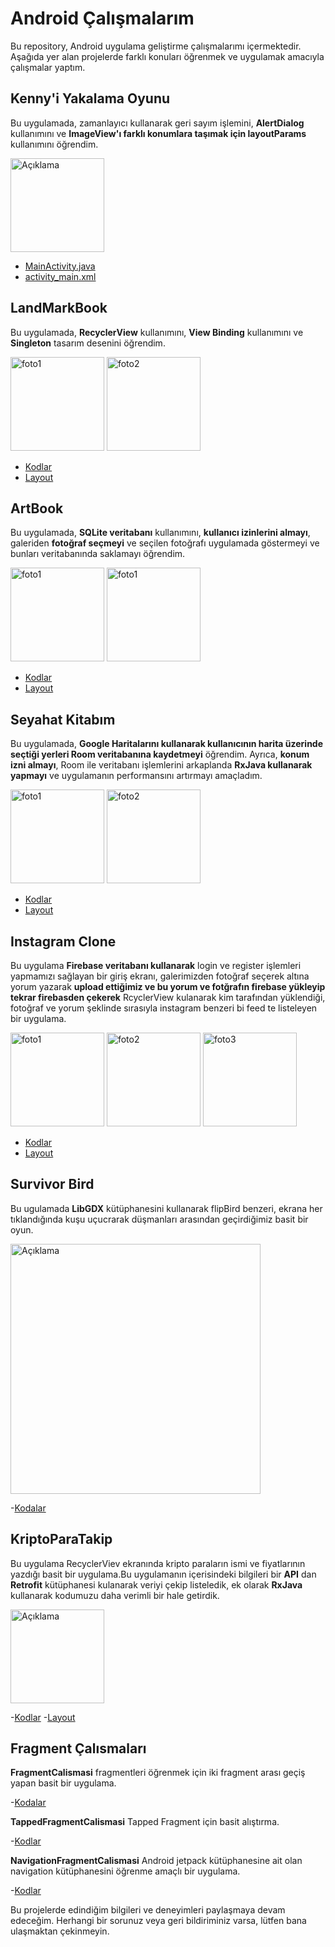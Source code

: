 # Android Çalışmalarım

Bu repository, Android uygulama geliştirme çalışmalarımı içermektedir. Aşağıda yer alan projelerde farklı konuları öğrenmek ve uygulamak amacıyla çalışmalar yaptım.

## Kenny'i Yakalama Oyunu

Bu uygulamada, zamanlayıcı kullanarak geri sayım işlemini, **AlertDialog** kullanımını ve **ImageView'ı farklı konumlara taşımak için layoutParams** kullanımını öğrendim.

<img src="https://github.com/enesaks/AndroidCalismalarim/blob/main/KennyiYakalamaOyunu/UygulamaGoruntusu.png" alt="Açıklama" width="150">

- [MainActivity.java](https://github.com/enesaks/AndroidCalismalarim/blob/main/KennyiYakalamaOyunu/app/src/main/java/com/example/keniyiyakalamaoyunu/MainActivity.java)
- [activity_main.xml](https://github.com/enesaks/AndroidCalismalarim/blob/main/KennyiYakalamaOyunu/app/src/main/res/layout/activity_main.xml)

## LandMarkBook

Bu uygulamada, **RecyclerView** kullanımını, **View Binding** kullanımını ve **Singleton** tasarım desenini öğrendim.

<p >
  <img src="https://github.com/enesaks/AndroidCalismalarim/blob/main/LandMarkBook/EkranGoruntusu1.png" alt="foto1" width="150" />
  <img src="https://github.com/enesaks/AndroidCalismalarim/blob/main/LandMarkBook/EkranGoruntusu2.png" alt="foto2" width="150" />
</p>

- [Kodlar](https://github.com/enesaks/AndroidCalismalarim/tree/main/LandMarkBook/app/src/main/java/com/example/landmarkbook)
- [Layout](https://github.com/enesaks/AndroidCalismalarim/tree/main/LandMarkBook/app/src/main/res/layout)

## ArtBook

Bu uygulamada, **SQLite veritabanı** kullanımını, **kullanıcı izinlerini almayı**, galeriden **fotoğraf seçmeyi** ve seçilen fotoğrafı uygulamada göstermeyi ve bunları veritabanında saklamayı öğrendim.

<p >
  <img src="https://github.com/enesaks/AndroidCalismalarim/blob/main/ArtBook/UygulamaGoruntusu1.png" alt="foto1" width="150" />
  <img src="https://github.com/enesaks/AndroidCalismalarim/blob/main/ArtBook/UygulamaGoruntusu2.png" alt="foto1" width="150" />
</p>


- [Kodlar](https://github.com/enesaks/AndroidCalismalarim/tree/main/ArtBook/app/src/main/java/com/example/artbook)
- [Layout](https://github.com/enesaks/AndroidCalismalarim/tree/main/ArtBook/app/src/main/res/layout)

## Seyahat Kitabım

Bu uygulamada, **Google Haritalarını kullanarak kullanıcının harita üzerinde seçtiği yerleri Room veritabanına kaydetmeyi** öğrendim. Ayrıca, **konum izni almayı**, Room ile veritabanı işlemlerini arkaplanda **RxJava kullanarak yapmayı** ve uygulamanın performansını artırmayı amaçladım.

<p>
  <img src="https://github.com/enesaks/AndroidCalismalarim/blob/main/SeyahatKitapim/UygulamaGoruntusu2.png" alt="foto1" width="150" />
  <img src="https://github.com/enesaks/AndroidCalismalarim/blob/main/SeyahatKitapim/UygulamaGoruntusu.png" alt="foto2" width="150" />
</p>


- [Kodlar](https://github.com/enesaks/AndroidCalismalarim/tree/main/SeyahatKitapim/app/src/main/java/com/example/seyahatkitapim)
- [Layout](https://github.com/enesaks/AndroidCalismalarim/tree/main/SeyahatKitapim/app/src/main/res/layout)

## Instagram Clone

Bu uygulama **Firebase veritabanı kullanarak** login ve register işlemleri yapmamızı sağlayan bir giriş ekranı, galerimizden fotoğraf seçerek altına yorum yazarak **upload ettiğimiz ve bu yorum ve fotğrafın firebase yükleyip tekrar firebasden çekerek** RcyclerView kulanarak kim tarafından yüklendiği, fotoğraf ve yorum şeklinde sırasıyla instagram benzeri bi feed te listeleyen bir uygulama.

<p>
  <img src="https://github.com/enesaks/AndroidCalismalarim/blob/main/InstagramClone/UygulamaGoruntusu.png" alt="foto1" width="150" />
  <img src="https://github.com/enesaks/AndroidCalismalarim/blob/main/InstagramClone/UygulamaGoruntusu2.png" alt="foto2" width="150" />
  <img src="https://github.com/enesaks/AndroidCalismalarim/blob/main/InstagramClone/UygulamaGoruntusu3.png" alt="foto3" width="150" />
</p>


- [Kodlar](https://github.com/enesaks/AndroidCalismalarim/tree/main/InstagramClone/app/src/main/java/com/enesaksu/instagramclone)
- [Layout](https://github.com/enesaks/AndroidCalismalarim/tree/main/InstagramClone/app/src/main/res/layout)

## Survivor Bird

Bu ugulamada __LibGDX__ kütüphanesini kullanarak flipBird benzeri, ekrana her tıklandığında kuşu uçucrarak düşmanları arasından geçirdiğimiz basit bir oyun.

<img src="https://github.com/enesaks/AndroidCalismalarim/blob/main/SurvivorBird/UygulamaGoruntusu.png" alt="Açıklama" width="400">

-[Kodalar](https://github.com/enesaks/AndroidCalismalarim/blob/main/SurvivorBird/core/src/com/enesaksu/survivorbird/SurvivorBird.java)

## KriptoParaTakip
Bu uygulama RecyclerViev ekranında kripto paraların ismi ve fiyatlarının yazdığı basit bir uygulama.Bu uygulamanın içerisindeki bilgileri bir __API__ dan __Retrofit__ kütüphanesi kulanarak veriyi çekip listeledik, ek olarak __RxJava__ kullanarak kodumuzu daha verimli bir hale getirdik.

<img src="https://github.com/enesaks/AndroidCalismalarim/blob/main/KriptoParaTakip/UygulamaGoruntusu.png" alt="Açıklama" width="150">

-[Kodlar](https://github.com/enesaks/AndroidCalismalarim/tree/main/KriptoParaTakip/app/src/main/java/com/enesaksu/kriptoparatakip)
-[Layout](https://github.com/enesaks/AndroidCalismalarim/tree/main/KriptoParaTakip/app/src/main/res/layout)

## Fragment Çalısmaları
__FragmentCalismasi__ fragmentleri öğrenmek için iki fragment arası geçiş yapan basit bir uygulama.

-[Kodalar](https://github.com/enesaks/AndroidCalismalarim/tree/main/FragmentCalismasi/app/src/main)

__TappedFragmentCalismasi__ Tapped Fragment için basit alıştırma.

-[Kodlar](https://github.com/enesaks/AndroidCalismalarim/tree/main/TappedFragmentCalismasi/app/src/main)

__NavigationFragmentCalismasi__ Android jetpack kütüphanesine ait olan navigation kütüphanesini öğrenme amaçlı bir uygulama.

-[Kodlar](https://github.com/enesaks/AndroidCalismalarim/tree/main/NavigationFragmentCalismasi/app/src/main)



Bu projelerde edindiğim bilgileri ve deneyimleri paylaşmaya devam edeceğim. Herhangi bir sorunuz veya geri bildiriminiz varsa, lütfen bana ulaşmaktan çekinmeyin.
